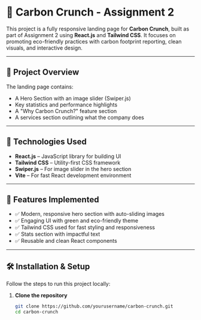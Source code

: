 # 🌱 Carbon Crunch - Assignment 2

This project is a fully responsive landing page for **Carbon Crunch**, built as part of Assignment 2 using **React.js** and **Tailwind CSS**. It focuses on promoting eco-friendly practices with carbon footprint reporting, clean visuals, and interactive design.

---

## 📸 Project Overview

The landing page contains:

- A Hero Section with an image slider (Swiper.js)
- Key statistics and performance highlights
- A "Why Carbon Crunch?" feature section
- A services section outlining what the company does

---

## 🚀 Technologies Used

- **React.js** – JavaScript library for building UI
- **Tailwind CSS** – Utility-first CSS framework
- **Swiper.js** – For image slider in the hero section
- **Vite** – For fast React development environment

---

## 🧾 Features Implemented

- ✅ Modern, responsive hero section with auto-sliding images
- ✅ Engaging UI with green and eco-friendly theme
- ✅ Tailwind CSS used for fast styling and responsiveness
- ✅ Stats section with impactful text
- ✅ Reusable and clean React components

---

## 🛠️ Installation & Setup

Follow the steps to run this project locally:

1. **Clone the repository**
   ```bash
   git clone https://github.com/yourusername/carbon-crunch.git
   cd carbon-crunch
